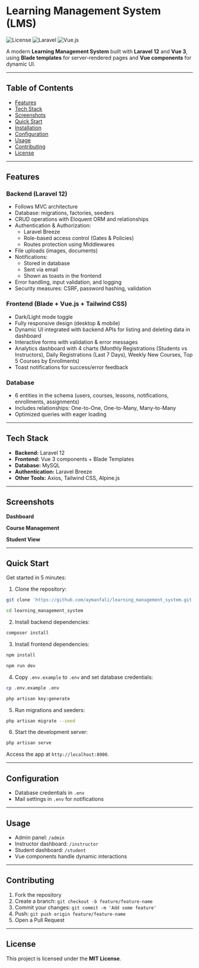 # Learning Management System (LMS)

![License](https://img.shields.io/badge/license-MIT-green) ![Laravel](https://img.shields.io/badge/Laravel-12-red) ![Vue.js](https://img.shields.io/badge/Vue-3-brightgreen)

A modern **Learning Management System** built with **Laravel 12** and **Vue 3**, using **Blade templates** for server-rendered pages and **Vue components** for dynamic UI.

---

## Table of Contents

-   [Features](#features)
-   [Tech Stack](#tech-stack)
-   [Screenshots](#screenshots)
-   [Quick Start](#quick-start)
-   [Installation](#installation)
-   [Configuration](#configuration)
-   [Usage](#usage)
-   [Contributing](#contributing)
-   [License](#license)

---

## Features

### Backend (Laravel 12)

-   Follows MVC architecture
-   Database: migrations, factories, seeders
-   CRUD operations with Eloquent ORM and relationships
-   Authentication & Authorization:
    -   Laravel Breeze
    -   Role-based access control (Gates & Policies)
    -   Routes protection using Middlewares
-   File uploads (images, documents)
-   Notifications:
    -   Stored in database
    -   Sent via email
    -   Shown as toasts in the frontend
-   Error handling, input validation, and logging
-   Security measures: CSRF, password hashing, validation

### Frontend (Blade + Vue.js + Tailwind CSS)

-   Dark/Light mode toggle
-   Fully responsive design (desktop & mobile)
-   Dynamic UI integrated with backend APIs for listing and deleting data in dashboard
-   Interactive forms with validation & error messages
-   Analytics dashboard with 4 charts (Monthly Registrations (Students vs Instructors), Daily Registrations (Last 7 Days), Weekly New Courses, Top 5 Courses by Enrollments)
-   Toast notifications for success/error feedback

### Database

-   6 entities in the schema (users, courses, lessons, notifications, enrollments, assignments)
-   Includes relationships: One-to-One, One-to-Many, Many-to-Many
-   Optimized queries with eager loading

---

## Tech Stack

-   **Backend:** Laravel 12
-   **Frontend:** Vue 3 components + Blade Templates
-   **Database:** MySQL 
-   **Authentication:** Laravel Breeze 
-   **Other Tools:** Axios, Tailwind CSS, Alpine.js

---

## Screenshots

**Dashboard**

**Course Management**



**Student View**

---

## Quick Start

Get started in 5 minutes:

1. Clone the repository:

```bash
git clone 'https://github.com/aymanfali/learning_management_system.git'

cd learning_management_system

```

2. Install backend dependencies:

```bash
composer install
```

3. Install frontend dependencies:

```bash
npm install

npm run dev
```

4. Copy `.env.example` to `.env` and set database credentials:

```bash
cp .env.example .env

php artisan key:generate
```

5. Run migrations and seeders:

```bash
php artisan migrate --seed
```

6. Start the development server:

```bash
php artisan serve
```

Access the app at `http://localhost:8000`.

---

## Configuration

-   Database credentials in `.env`
-   Mail settings in `.env` for notifications

---

## Usage

-   Admin panel: `/admin`
-   Instructor dashboard: `/instructor`
-   Student dashboard: `/student`
-   Vue components handle dynamic interactions 

---

## Contributing

1. Fork the repository
2. Create a branch: `git checkout -b feature/feature-name`
3. Commit your changes: `git commit -m 'Add some feature'`
4. Push: `git push origin feature/feature-name`
5. Open a Pull Request

---

## License

This project is licensed under the **MIT License**.
